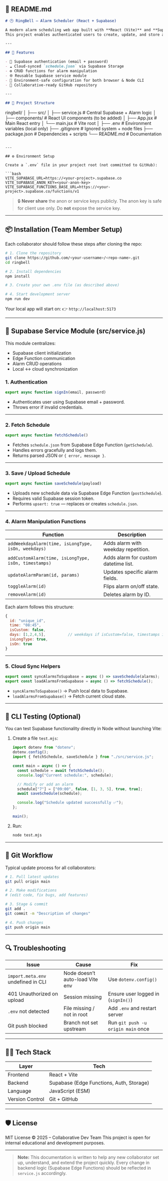 ## 📘 **README.md**

```markdown
# 🕒 RingBell – Alarm Scheduler (React + Supabase)

A modern alarm scheduling web app built with **React (Vite)** and **Supabase**.  
This project enables authenticated users to create, update, and store alarm configurations directly in Supabase Storage via Edge Functions.

---

## 🚀 Features

- 🔐 Supabase authentication (email + password)
- ☁️ Cloud-synced `schedule.json` via Supabase Storage
- ⚙️ CRUD functions for alarm manipulation
- 🌐 Reusable Supabase service module
- 🧠 Environment-safe configuration for both browser & Node CLI
- 🤝 Collaborative-ready GitHub repository

---

## 🧩 Project Structure

```

ringbell/
│
├── src/
│   ├── service.js           # Central Supabase + Alarm logic
│   ├── components/          # React UI components (to be added)
│   ├── App.jsx              # Main React entry
│   └── main.jsx             # Vite root
│
├── .env                     # Environment variables (local only)
├── .gitignore               # Ignored system + node files
├── package.json             # Dependencies + scripts
└── README.md                # Documentation

````

---

## ⚙️ Environment Setup

Create a `.env` file in your project root (not committed to GitHub):

```bash
VITE_SUPABASE_URL=https://<your-project>.supabase.co
VITE_SUPABASE_ANON_KEY=<your-anon-key>
VITE_SUPABASE_FUNCTIONS_BASE_URL=https://<your-project>.supabase.co/functions/v1
````

> 🔒 **Never share** the anon or service keys publicly.
> The anon key is safe for client use only. Do **not** expose the service key.

---

## 📦 Installation (Team Member Setup)

Each collaborator should follow these steps after cloning the repo:

```bash
# 1. Clone the repository
git clone https://github.com/<your-username>/<repo-name>.git
cd ringbell

# 2. Install dependencies
npm install

# 3. Create your own .env file (as described above)

# 4. Start development server
npm run dev
```

Your local app will start on:
👉 `http://localhost:5173`

---

## 🧠 Supabase Service Module (src/service.js)

This module centralizes:

* Supabase client initialization
* Edge Function communication
* Alarm CRUD operations
* Local <-> cloud synchronization

### 1. Authentication

```js
export async function signIn(email, password)
```

* Authenticates user using Supabase email + password.
* Throws error if invalid credentials.

---

### 2. Fetch Schedule

```js
export async function fetchSchedule()
```

* Fetches `schedule.json` from Supabase Edge Function (`getSchedule`).
* Handles errors gracefully and logs them.
* Returns parsed JSON or `{ error, message }`.

---

### 3. Save / Upload Schedule

```js
export async function saveSchedule(payload)
```

* Uploads new schedule data via Supabase Edge Function (`postSchedule`).
* Requires valid Supabase session token.
* Performs `upsert: true` — replaces or creates `schedule.json`.

---

### 4. Alarm Manipulation Functions

| Function                                             | Description                          |
| ---------------------------------------------------- | ------------------------------------ |
| `addWeekdayAlarm(time, isLongType, isOn, weekdays)`  | Adds alarm with weekday repetition.  |
| `addCustomAlarm(time, isLongType, isOn, timestamps)` | Adds alarm for custom datetime list. |
| `updateAlarmParam(id, params)`                       | Updates specific alarm fields.       |
| `toggleAlarm(id)`                                    | Flips alarm on/off state.            |
| `removeAlarm(id)`                                    | Deletes alarm by ID.                 |

Each alarm follows this structure:

```js
{
  id: "unique_id",
  time: "08:45",
  isCustom: false,
  days: [1,2,4,5],          // weekdays if isCustom=false, timestamps if true
  isLongType: true,
  isOn: true
}
```

---

### 5. Cloud Sync Helpers

```js
export const syncAlarmsToSupabase = async () => saveSchedule(alarms);
export const loadAlarmsFromSupabase = async () => fetchSchedule();
```

* `syncAlarmsToSupabase()` → Push local data to Supabase.
* `loadAlarmsFromSupabase()` → Fetch current cloud state.

---

## 🧰 CLI Testing (Optional)

You can test Supabase functionality directly in Node without launching Vite:

1. Create a file `test.mjs`:

   ```js
   import dotenv from "dotenv";
   dotenv.config();
   import { fetchSchedule, saveSchedule } from "./src/service.js";

   const main = async () => {
     const schedule = await fetchSchedule();
     console.log("Current schedule:", schedule);

     // Modify or add an alarm
     schedule["7"] = ["09:00", false, [1, 3, 5], true, true];
     await saveSchedule(schedule);

     console.log("Schedule updated successfully ✅");
   };

   main();
   ```

2. Run:

   ```bash
   node test.mjs
   ```

---

## 🧾 Git Workflow

Typical update process for all collaborators:

```bash
# 1. Pull latest updates
git pull origin main

# 2. Make modifications
# (edit code, fix bugs, add features)

# 3. Stage & commit
git add .
git commit -m "Description of changes"

# 4. Push changes
git push origin main
```

---

## 🔍 Troubleshooting

| Issue                              | Cause                           | Fix                                |
| ---------------------------------- | ------------------------------- | ---------------------------------- |
| `import.meta.env` undefined in CLI | Node doesn’t auto-load Vite env | Use `dotenv.config()`              |
| 401 Unauthorized on upload         | Session missing                 | Ensure user logged in (`signIn()`) |
| `.env` not detected                | File missing / not in root      | Add `.env` and restart server      |
| Git push blocked                   | Branch not set upstream         | Run `git push -u origin main` once |

---

## 🧑‍💻 Tech Stack

| Layer           | Tech                                     |
| --------------- | ---------------------------------------- |
| Frontend        | React + Vite                             |
| Backend         | Supabase (Edge Functions, Auth, Storage) |
| Language        | JavaScript (ESM)                         |
| Version Control | Git + GitHub                             |

---

## 🛡️ License

MIT License © 2025 – Collaborative Dev Team
This project is open for internal educational and development purposes.

---

> **Note:**
> This documentation is written to help any new collaborator set up, understand, and extend the project quickly.
> Every change in backend logic (Supabase Edge Functions) should be reflected in `service.js` accordingly.

